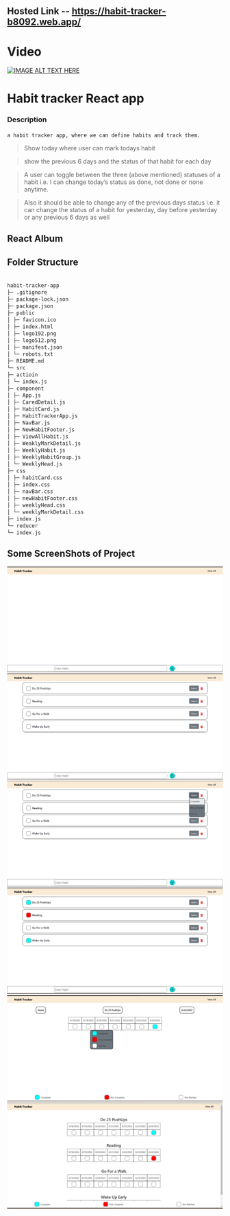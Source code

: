## Hosted Link -- https://habit-tracker-b8092.web.app/

# Video

[![IMAGE ALT TEXT HERE](https://img.youtube.com/vi/vvrH65JLvoY/0.jpg)](https://www.youtube.com/watch?v=vvrH65JLvoY)

# Habit tracker React app

### Description

`a habit tracker app, where we can define habits and track them.`

> Show today where user can mark todays habit

> show the previous 6 days and the status of that habit for each day

> A user can toggle between the three (above mentioned) statuses of a habit i.e. I can change today’s status as done, not done or none anytime.

> Also it should be able to change any of the previous days status i.e. it can change the status of a habit for yesterday, day before yesterday or any previous 6 days as well

## React Album

## Folder Structure

```

habit-tracker-app
├─ .gitignore
├─ package-lock.json
├─ package.json
├─ public
│ ├─ favicon.ico
│ ├─ index.html
│ ├─ logo192.png
│ ├─ logo512.png
│ ├─ manifest.json
│ └─ robots.txt
├─ README.md
└─ src
├─ actioin
│ └─ index.js
├─ component
│ ├─ App.js
│ ├─ CaredDetail.js
│ ├─ HabitCard.js
│ ├─ HabitTrackerApp.js
│ ├─ NavBar.js
│ ├─ NewHabitFooter.js
│ ├─ ViewAllHabit.js
│ ├─ WeaklyMarkDetail.js
│ ├─ WeeklyHabit.js
│ ├─ WeeklyHabitGroup.js
│ └─ WeeklyHead.js
├─ css
│ ├─ habitCard.css
│ ├─ index.css
│ ├─ navBar.css
│ ├─ newHabitFooter.css
│ ├─ weeklyHead.css
│ └─ weeklyMarkDetail.css
├─ index.js
└─ reducer
└─ index.js

```

## Some ScreenShots of Project

![Alt text](githubreadme/1.png)
![Alt text](githubreadme/2.png)
![Alt text](githubreadme/3.png)
![Alt text](githubreadme/4.png)
![Alt text](githubreadme/5.png)
![Alt text](githubreadme/6.png)
